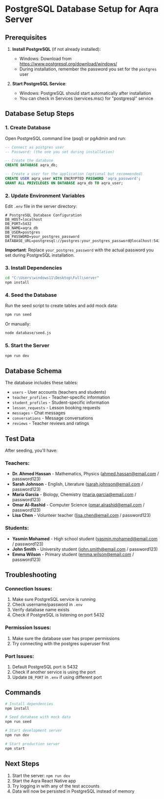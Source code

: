 # PostgreSQL Database Setup for Aqra Server

## Prerequisites

1. **Install PostgreSQL** (if not already installed):
   - Windows: Download from https://www.postgresql.org/download/windows/
   - During installation, remember the password you set for the `postgres` user

2. **Start PostgreSQL Service**:
   - Windows: PostgreSQL should start automatically after installation
   - You can check in Services (services.msc) for "postgresql" service

## Database Setup Steps

### 1. Create Database

Open PostgreSQL command line (psql) or pgAdmin and run:

```sql
-- Connect as postgres user
-- Password: (the one you set during installation)

-- Create the database
CREATE DATABASE aqra_db;

-- Create a user for the application (optional but recommended)
CREATE USER aqra_user WITH ENCRYPTED PASSWORD 'aqra_password';
GRANT ALL PRIVILEGES ON DATABASE aqra_db TO aqra_user;
```

### 2. Update Environment Variables

Edit `.env` file in the server directory:

```env
# PostgreSQL Database Configuration
DB_HOST=localhost
DB_PORT=5432
DB_NAME=aqra_db
DB_USER=postgres
DB_PASSWORD=your_postgres_password
DATABASE_URL=postgresql://postgres:your_postgres_password@localhost:5432/aqra_db
```

**Important**: Replace `your_postgres_password` with the actual password you set during PostgreSQL installation.

### 3. Install Dependencies

```bash
cd "C:\Users\windows11\Desktop\Full\server"
npm install
```

### 4. Seed the Database

Run the seed script to create tables and add mock data:

```bash
npm run seed
```

Or manually:
```bash
node database/seed.js
```

### 5. Start the Server

```bash
npm run dev
```

## Database Schema

The database includes these tables:
- `users` - User accounts (teachers and students)
- `teacher_profiles` - Teacher-specific information
- `student_profiles` - Student-specific information
- `lesson_requests` - Lesson booking requests
- `messages` - Chat messages
- `conversations` - Message conversations
- `reviews` - Teacher reviews and ratings

## Test Data

After seeding, you'll have:

### Teachers:
- **Dr. Ahmed Hassan** - Mathematics, Physics (ahmed.hassan@email.com / password123)
- **Sarah Johnson** - English, Literature (sarah.johnson@email.com / password123)
- **Maria Garcia** - Biology, Chemistry (maria.garcia@email.com / password123)
- **Omar Al-Rashid** - Computer Science (omar.alrashid@email.com / password123)
- **Lisa Chen** - Volunteer teacher (lisa.chen@email.com / password123)

### Students:
- **Yasmin Mohamed** - High school student (yasmin.mohamed@email.com / password123)
- **John Smith** - University student (john.smith@email.com / password123)
- **Emma Wilson** - Primary student (emma.wilson@email.com / password123)

## Troubleshooting

### Connection Issues:
1. Make sure PostgreSQL service is running
2. Check username/password in `.env`
3. Verify database name exists
4. Check if PostgreSQL is listening on port 5432

### Permission Issues:
1. Make sure the database user has proper permissions
2. Try connecting with the postgres superuser first

### Port Issues:
1. Default PostgreSQL port is 5432
2. Check if another service is using the port
3. Update `DB_PORT` in `.env` if using different port

## Commands

```bash
# Install dependencies
npm install

# Seed database with mock data
npm run seed

# Start development server
npm run dev

# Start production server
npm start
```

## Next Steps

1. Start the server: `npm run dev`
2. Start the Aqra React Native app
3. Try logging in with any of the test accounts
4. Data will now be persisted in PostgreSQL instead of memory